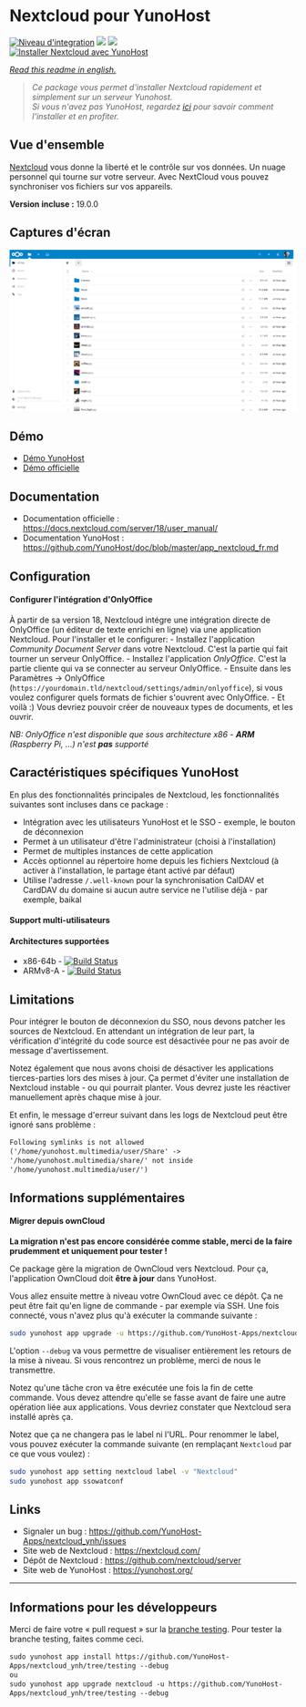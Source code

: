 # Nextcloud pour YunoHost

[![Niveau d'integration](https://dash.yunohost.org/integration/nextcloud.svg)](https://dash.yunohost.org/appci/app/nextcloud) ![](https://ci-apps.yunohost.org/ci/badges/nextcloud.status.svg) ![](https://ci-apps.yunohost.org/ci/badges/nextcloud.maintain.svg)  
[![Installer Nextcloud avec YunoHost](https://install-app.yunohost.org/install-with-yunohost.png)](https://install-app.yunohost.org/?app=nextcloud)

*[Read this readme in english.](./README.md)* 


> *Ce package vous permet d'installer Nextcloud rapidement et simplement sur un serveur Yunohost.   
Si vous n'avez pas YunoHost, regardez [ici](https://yunohost.org/#/install) pour savoir comment l'installer et en profiter.*

## Vue d'ensemble

[Nextcloud](https://nextcloud.com) vous donne la liberté et le contrôle sur vos données. Un nuage personnel qui tourne sur votre serveur.
Avec NextCloud vous pouvez synchroniser vos fichiers sur vos appareils.

**Version incluse :** 19.0.0

## Captures d'écran

![](https://raw.githubusercontent.com/nextcloud/screenshots/master/files/Files%20Overview.png)

## Démo

* [Démo YunoHost](https://demo.yunohost.org/nextcloud/)
* [Démo officielle](https://demo.nextcloud.com/)

## Documentation

 * Documentation officielle : https://docs.nextcloud.com/server/18/user_manual/
 * Documentation YunoHost : https://github.com/YunoHost/doc/blob/master/app_nextcloud_fr.md
 
## Configuration

#### Configurer l'intégration d'OnlyOffice

À partir de sa version 18, Nextcloud intégre une intégration directe de OnlyOffice (un éditeur de texte enrichi en ligne) via une application Nextcloud.
Pour l'installer et le configurer:
    - Installez l'application *Community Document Server* dans votre Nextcloud. C'est la partie qui fait tourner un serveur OnlyOffice.
    - Installez l'application *OnlyOffice*. C'est la partie cliente qui va se connecter au serveur OnlyOffice.
    - Ensuite dans les Paramètres -> OnlyOffice (`https://yourdomain.tld/nextcloud/settings/admin/onlyoffice`), si vous voulez configurer quels formats de fichier s'ouvrent avec OnlyOffice.
    - Et voilà :) Vous devriez pouvoir créer de nouveaux types de documents, et les ouvrir.
    
   *NB: OnlyOffice n'est disponible que sous architecture x86 - **ARM** (Raspberry Pi, …) n'est **pas** supporté*

## Caractéristiques spécifiques YunoHost

En plus des fonctionnalités principales de Nextcloud, les fonctionnalités suivantes sont incluses dans ce package :

 * Intégration avec les utilisateurs YunoHost et le SSO - exemple, le bouton de déconnexion
 * Permet à un utilisateur d'être l'administrateur (choisi à l'installation)
 * Permet de multiples instances de cette application
 * Accès optionnel au répertoire home depuis les fichiers Nextcloud (à activer à l'installation, le partage étant activé par défaut)
 * Utilise l'adresse `/.well-known` pour la synchronisation CalDAV et CardDAV du domaine si aucun autre service ne l'utilise déjà - par exemple, baikal

#### Support multi-utilisateurs

#### Architectures supportées

* x86-64b - [![Build Status](https://ci-apps.yunohost.org/ci/logs/nextcloud%20%28Apps%29.svg)](https://ci-apps.yunohost.org/ci/apps/nextcloud/)
* ARMv8-A - [![Build Status](https://ci-apps-arm.yunohost.org/ci/logs/nextcloud%20%28Apps%29.svg)](https://ci-apps-arm.yunohost.org/ci/apps/nextcloud/)

## Limitations

Pour intégrer le bouton de déconnexion du SSO, nous devons patcher les sources de Nextcloud.
En attendant un intégration de leur part, la vérification d'intégrité du code source est désactivée pour ne pas avoir de message d'avertissement.

Notez également que nous avons choisi de désactiver les applications tierces-parties lors des mises à jour. Ça permet d'éviter une installation de Nextcloud instable - ou qui pourrait planter.
Vous devrez juste les réactiver manuellement après chaque mise à jour.

Et enfin, le message d'erreur suivant dans les logs de Nextcloud peut être ignoré sans problème :
```
Following symlinks is not allowed ('/home/yunohost.multimedia/user/Share' -> '/home/yunohost.multimedia/share/' not inside '/home/yunohost.multimedia/user/')
```

## Informations supplémentaires

#### Migrer depuis ownCloud

**La migration n'est pas encore considérée comme stable, merci de la faire prudemment et uniquement pour tester !**

Ce package gère la migration de OwnCloud vers Nextcloud. Pour ça, l'application OwnCloud doit **être à jour** dans YunoHost.

Vous allez ensuite mettre à niveau votre OwnCloud avec ce dépôt.
Ça ne peut être fait qu'en ligne de commande - par exemple via SSH. Une fois connecté, vous n'avez plus qu'à exécuter la commande suivante :
```bash
sudo yunohost app upgrade -u https://github.com/YunoHost-Apps/nextcloud_ynh owncloud --debug
```

L'option `--debug` va vous permettre de visualiser entièrement les retours de la mise à niveau. Si vous rencontrez un problème, merci de nous le transmettre.

Notez qu'une tâche cron va être exécutée une fois la fin de cette commande. Vous devez attendre qu'elle se fasse avant de faire une autre opération liée aux applications.
Vous devriez constater que Nextcloud sera installé après ça.

Notez que ça ne changera pas le label ni l'URL. Pour renommer le label, vous pouvez exécuter la commande suivante (en remplaçant `Nextcloud` par ce que vous voulez) :
```bash
sudo yunohost app setting nextcloud label -v "Nextcloud"
sudo yunohost app ssowatconf
```

## Links

 * Signaler un bug : https://github.com/YunoHost-Apps/nextcloud_ynh/issues
 * Site web de Nextcloud : https://nextcloud.com/
 * Dépôt de Nextcloud : https://github.com/nextcloud/server
 * Site web de YunoHost : https://yunohost.org/
 
---
Informations pour les développeurs
----------------

Merci de faire votre « pull request » sur la [branche testing](https://github.com/YunoHost-Apps/nextcloud_ynh/tree/testing).
Pour tester la branche testing, faites comme ceci.
```
sudo yunohost app install https://github.com/YunoHost-Apps/nextcloud_ynh/tree/testing --debug
ou
sudo yunohost app upgrade nextcloud -u https://github.com/YunoHost-Apps/nextcloud_ynh/tree/testing --debug
```

